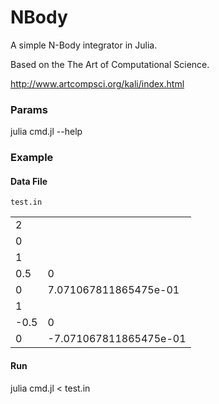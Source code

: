 # NBody

A simple N-Body integrator in Julia.

Based on the The Art of Computational Science.

http://www.artcompsci.org/kali/index.html

### Params
julia cmd.jl --help

### Example

#### Data File
`test.in`

|||
|-----|-----|
|2||
|0||
|1||
|0.5| 0|
|0| 7.071067811865475e-01|
|1||
|-0.5| 0|
|0| -7.071067811865475e-01|


#### Run
julia cmd.jl < test.in
